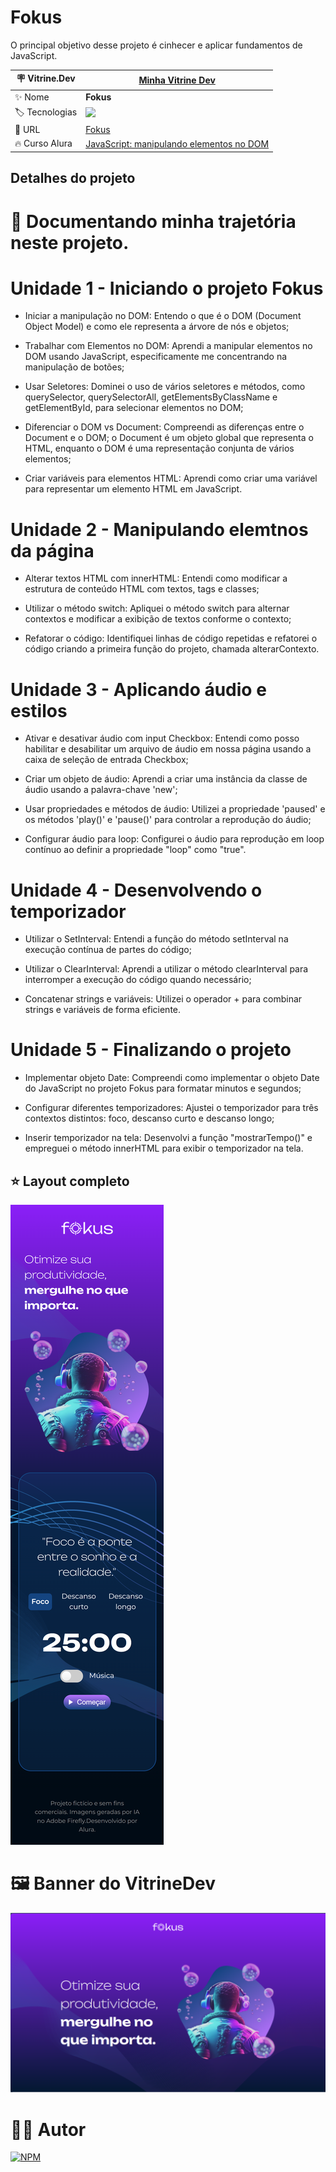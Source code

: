 # Fokus

O principal objetivo desse projeto é cinhecer e aplicar fundamentos de JavaScript.

| :placard: Vitrine.Dev |  [Minha Vitrine Dev](https://cursos.alura.com.br/vitrinedev/danielbarreto)   |
| -------------  | --- |
| :sparkles: Nome        | **Fokus**
| :label: Tecnologias | <img src="https://img.shields.io/badge/JavaScript-F7DF1E?style=for-the-badge&logo=javascript&logoColor=black">
| :rocket: URL         | [Fokus](https://fokus-pi-two.vercel.app/)
| :fire: Curso Alura     | [JavaScript: manipulando elementos no DOM](https://cursos.alura.com.br/course/javascript-manipulando-elementos-dom)

## Detalhes do projeto


# 🤯 Documentando minha trajetória neste projeto.

# Unidade 1 - Iniciando o projeto Fokus

- Iniciar a manipulação no DOM: Entendo o que é o DOM (Document Object Model) e como ele representa a árvore de nós e objetos;

- Trabalhar com Elementos no DOM: Aprendi a manipular elementos no DOM usando JavaScript, especificamente me concentrando na manipulação de botões;

- Usar Seletores: Dominei o uso de vários seletores e métodos, como querySelector, querySelectorAll, getElementsByClassName e getElementById, para selecionar elementos no DOM;

- Diferenciar o DOM vs Document: Compreendi as diferenças entre o Document e o DOM; o Document é um objeto global que representa o HTML, enquanto o DOM é uma representação conjunta de vários elementos;

- Criar variáveis para elementos HTML: Aprendi como criar uma variável para representar um elemento HTML em JavaScript.

# Unidade 2 - Manipulando elemtnos da página


- Alterar textos HTML com innerHTML: Entendi como modificar a estrutura de conteúdo HTML com textos, tags e classes;

- Utilizar o método switch: Apliquei o método switch para alternar contextos e modificar a exibição de textos conforme o contexto;

- Refatorar o código: Identifiquei linhas de código repetidas e refatorei o código criando a primeira função do projeto, chamada alterarContexto.

# Unidade 3 - Aplicando áudio e estilos


- Ativar e desativar áudio com input Checkbox: Entendi como posso habilitar e desabilitar um arquivo de áudio em nossa página usando a caixa de seleção de entrada Checkbox;

- Criar um objeto de áudio: Aprendi a criar uma instância da classe de áudio usando a palavra-chave 'new';

- Usar propriedades e métodos de áudio: Utilizei a propriedade 'paused' e os métodos 'play()' e 'pause()' para controlar a reprodução do áudio;

- Configurar áudio para loop: Configurei o áudio para reprodução em loop contínuo ao definir a propriedade "loop" como "true".

# Unidade 4 - Desenvolvendo o temporizador

- Utilizar o SetInterval: Entendi a função do método setInterval na execução contínua de partes do código;

- Utilizar o ClearInterval: Aprendi a utilizar o método clearInterval para interromper a execução do código quando necessário;

- Concatenar strings e variáveis: Utilizei o operador + para combinar strings e variáveis de forma eficiente.

# Unidade 5 - Finalizando o projeto

- Implementar objeto Date: Compreendi como implementar o objeto Date do JavaScript no projeto Fokus para formatar minutos e segundos;

- Configurar diferentes temporizadores: Ajustei o temporizador para três contextos distintos: foco, descanso curto e descanso longo;

- Inserir temporizador na tela: Desenvolvi a função "mostrarTempo()" e empreguei o método innerHTML para exibir o temporizador na tela.


## ⭐ Layout completo 

![Layout Completo](https://github.com/DanielBarret0/fokus/blob/main/imagens/projeto-completo.png)

# 🖼️ Banner do VitrineDev
<div align="center">
<img src="https://github.com/DanielBarret0/fokus/blob/main/imagens/banner-vitrine-dev.png#vitrinedev">
</div>

# 🙋‍♂️ Autor

[![NPM](https://img.shields.io/npm/l/react)](https://github.com/DanielBarret0/codeChella/blob/main/LICENSE.md) 
